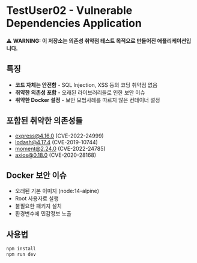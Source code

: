 # TestUser02 - Vulnerable Dependencies Application

⚠️ **WARNING: 이 저장소는 의존성 취약점 테스트 목적으로 만들어진 애플리케이션입니다.**

## 특징
- **코드 자체는 안전함** - SQL Injection, XSS 등의 코딩 취약점 없음
- **취약한 의존성 포함** - 오래된 라이브러리들로 인한 보안 이슈
- **취약한 Docker 설정** - 보안 모범사례를 따르지 않은 컨테이너 설정

## 포함된 취약한 의존성들
- express@4.16.0 (CVE-2022-24999)
- lodash@4.17.4 (CVE-2019-10744) 
- moment@2.24.0 (CVE-2022-24785)
- axios@0.18.0 (CVE-2020-28168)

## Docker 보안 이슈
- 오래된 기본 이미지 (node:14-alpine)
- Root 사용자로 실행
- 불필요한 패키지 설치
- 환경변수에 민감정보 노출

## 사용법
```bash
npm install
npm run dev